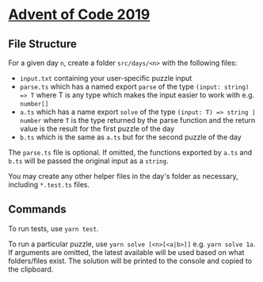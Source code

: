# [Advent of Code 2019](https://adventofcode.com/2019)

## File Structure

For a given day `n`, create a folder `src/days/<n>` with the following files:

- `input.txt` containing your user-specific puzzle input
- `parse.ts` which has a named export `parse` of the type `(input: string) => T` where T is any type which makes the input easier to work with e.g. `number[]`
- `a.ts` which has a name export `solve` of the type `(input: T) => string | number` where `T` is the type returned by the parse function and the return value is the result for the first puzzle of the day
- `b.ts` which is the same as `a.ts` but for the second puzzle of the day

The `parse.ts` file is optional. If omitted, the functions exported by `a.ts` and `b.ts` will be passed the original input as a `string`.

You may create any other helper files in the day's folder as necessary, including `*.test.ts` files.

## Commands

To run tests, use `yarn test`.

To run a particular puzzle, use `yarn solve [<n>[<a|b>]]` e.g. `yarn solve 1a`. If arguments are omitted, the latest available will be used based on what folders/files exist.
The solution will be printed to the console and copied to the clipboard.
